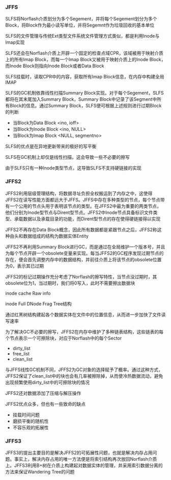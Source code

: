 ### JFFS

SLFS将Norflash介质划分为多个Segement，并将每个Segement划分为多个Block，将Block作为最小读写单位，并将Segemnt作为垃圾回收的基本单位

SLFS的文件管理与传统Ext类型文件系统文件管理方式类似，都是利用Inode与Imap实现

SLFS还会在Norflash介质上开辟一个固定的检查点域CPR，该域被用于映射介质上的所有Imap Block，而每一个Imap Block又被用于映射介质上的Inode Block，而Inode Block则指向Inode Block或者Data Block

SLFS挂载时，读取CPR中的内容，获取所有Imap Block信息，在内存中构建全局IMAP

SLFS的GC机制依靠线性扫描Summary Block实现。对于每个Segement，SLFS都将在其末尾加入Summary Block，Summary Block中记录了该Segment中所有Block的信息。通过Summary Block，SLFS便可根据上述规则进行过期Block的判断

* 当Block为Data Block <ino, ioff>
* 当Block为Inode Block <ino, NULL>
* 当Block为Imap Block <NULL, segmentno>

SLFS的优点是在异地更新带来的极好的写平衡

SLFS在GC机制上却仅是线性扫描，这会导致一些不必要的擦写

由于SLFS只有一种Inode类型节点，这导致SLFS不支持硬链接的实现

### JFFS2

JFFS2利用层级管理结构，将数据寻址负担全权搬运到了内存之中，这使得JFFS2在读写性能方面都远大于JFFS。JFFS中存在多种类型的节点，每个节点带有一个公用的节点头用于表明该节点的类型。在JFFS2中最为重要的两类节点，他们分别为Inode型节点与Dirent型节点。JFFS2中Inode节点具备标识文件类型、承载数据以及承载目录的功能，而Dirent型节点的存在使得硬链接得以实现

JFFS2不再存在Data Block概念，因此所有数据都是紧跟节点之后，JFFS2称这种由头和数据组成的结构为数据实体Entity

JFFS2不再利用Summary Block进行GC，而是通过在全局维护一个版本号，并且为每个节点开辟一个obsolete变量来实现。每当JFFS2的GC程序发现过期节点的存在，便会首先调整内存中的数据结构，并前往介质上将该节点的obsolete位置为0，表示其已过期

JFFS2的标记过期操作充分考虑了Norflash的擦写特性，当节点没过期时，其obsolete位为1，当过期时，我们将0写入，此时不需要擦出数据块

inode cache Raw info

inode Full DNode Frag Tree结构

通过红黑树结构建起各个数据实体在文件中的位置信息，从而进一步加快了文件读写速率

为了解决GC不必要的擦写，JFFS2在内存中维护了多种链表结构，这些链表的每个节点表示一个可擦除块，对应于Norflash中的每个Sector

* dirty_list
* free_list
* clean_list

与JFFS线性GC机制不同，JFFS2为GC对象的选择赋予了概率。通过这种方式，JFFS2保证了clean_list中的块也会有几率被擦除掉，从而使冷热数据流动，避免出现频繁使用dirty_list中的可擦除块的情况

JFFS2还对数据添加了压缩与解压操作

JFFS2优点众多，但也有一些致命的缺点

* 挂载时间问题
* 磨损平衡的随机性
* 不容乐观的拓展性

### JFFS3

JFFS3的提出主要目的是解决JFFS2的可拓展性问题，也就是解决内存占用问题。事实上，解决内存占用的唯一方法便是将索引结构再次放回Norflash介质上。JFFS3利用B+树在介质上构建起对数据实体的管理，并采用索引数据分离的方法来保证Wandering Tree的问题